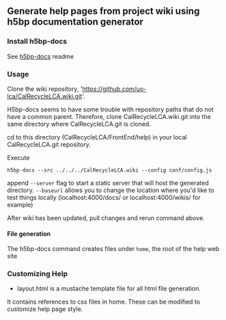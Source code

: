 ## Generate help pages from project wiki using h5bp documentation generator

### Install h5bp-docs

See [h5bp-docs](https://github.com/mklabs/h5bp-docs) readme

### Usage

Clone the wiki repository, 'https://github.com/uo-lca/CalRecycleLCA.wiki.git'.

H5bp-docs seems to have some trouble with repository paths that do not have a common parent. Therefore, clone CalRecycleLCA.wiki.git into the same directory where CalRecycleLCA.git is cloned.

cd to this directory (CalRecycleLCA/FrontEnd/help) in your local CalRecycleLCA.git repository.

Execute

`h5bp-docs --src ../../../CalRecycleLCA.wiki --config conf/config.js`

append `--server` flag to start a static server that will host the generated directory. `--baseurl` allows you to change the location where you'd like to test things locally (localhost:4000/docs/ or localhost:4000/wikis/ for example)

After wiki has been updated, pull changes and rerun command above.

#### File generation

The h5bp-docs command creates files under `home`, the root of the help web site

### Customizing Help

* layout.html is a mustache template file for all html file generation.

It contains references to css files in home. These can be modified to customize help page style.
